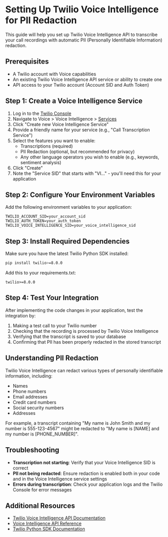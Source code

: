 # Setting Up Twilio Voice Intelligence for PII Redaction

This guide will help you set up Twilio Voice Intelligence API to transcribe your call recordings with automatic PII (Personally Identifiable Information) redaction.

## Prerequisites

- A Twilio account with Voice capabilities
- An existing Twilio Voice Intelligence API service or ability to create one
- API access to your Twilio account (Account SID and Auth Token)

## Step 1: Create a Voice Intelligence Service

1. Log in to the [Twilio Console](https://www.twilio.com/console)
2. Navigate to Voice > Voice Intelligence > [Services](https://www.twilio.com/console/voice/intelligence/services)
3. Click "Create new Voice Intelligence Service"
4. Provide a friendly name for your service (e.g., "Call Transcription Service")
5. Select the features you want to enable:
   - Transcriptions (required)
   - PII Redaction (optional, but recommended for privacy)
   - Any other language operators you wish to enable (e.g., keywords, sentiment analysis)
6. Click "Create"
7. Note the "Service SID" that starts with "VI..." - you'll need this for your application

## Step 2: Configure Your Environment Variables

Add the following environment variables to your application:

```
TWILIO_ACCOUNT_SID=your_account_sid
TWILIO_AUTH_TOKEN=your_auth_token
TWILIO_VOICE_INTELLIGENCE_SID=your_voice_intelligence_sid
```

## Step 3: Install Required Dependencies

Make sure you have the latest Twilio Python SDK installed:

```bash
pip install twilio>=8.0.0
```

Add this to your requirements.txt:

```
twilio>=8.0.0
```

## Step 4: Test Your Integration

After implementing the code changes in your application, test the integration by:

1. Making a test call to your Twilio number
2. Checking that the recording is processed by Twilio Voice Intelligence
3. Verifying that the transcript is saved to your database
4. Confirming that PII has been properly redacted in the stored transcript

## Understanding PII Redaction

Twilio Voice Intelligence can redact various types of personally identifiable information, including:

- Names
- Phone numbers
- Email addresses
- Credit card numbers
- Social security numbers
- Addresses

For example, a transcript containing "My name is John Smith and my number is 555-123-4567"
might be redacted to "My name is [NAME] and my number is [PHONE_NUMBER]".

## Troubleshooting

- **Transcription not starting**: Verify that your Voice Intelligence SID is correct
- **PII not being redacted**: Ensure redaction is enabled both in your code and in the Voice Intelligence service settings
- **Errors during transcription**: Check your application logs and the Twilio Console for error messages

## Additional Resources

- [Twilio Voice Intelligence API Documentation](https://www.twilio.com/docs/voice/intelligence)
- [Voice Intelligence API Reference](https://www.twilio.com/docs/voice/intelligence/api/service-resource#pii-redaction)
- [Twilio Python SDK Documentation](https://www.twilio.com/docs/libraries/python)
